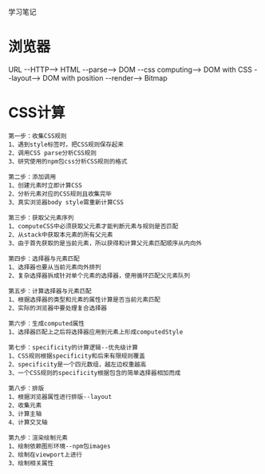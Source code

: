 学习笔记
# 浏览器

URL --HTTP--> HTML --parse--> DOM --css computing--> DOM with CSS --layout--> DOM with position --render--> Bitmap

# CSS计算

```
第一步：收集CSS规则
1、遇到style标签时，把CSS规则保存起来
2、调用CSS parse分析CSS规则
3、研究使用的npm包css分析CSS规则的格式

第二步：添加调用
1、创建元素时立即计算CSS
2、分析元素对应的CSS规则且收集完毕
3、真实浏览器body style需重新计算CSS

第三步：获取父元素序列
1、computeCSS中必须获取父元素才能判断元素与规则是否匹配
2、从stack中获取本元素的所有父元素
3、由于首先获取的是当前元素，所以获得和计算父元素匹配顺序从内向外

第四步：选择器与元素匹配
1、选择器也要从当前元素向外排列
2、复杂选择器拆成针对单个元素的选择器，使用循环匹配父元素队列

第五步：计算选择器与元素匹配
1、根据选择器的类型和元素的属性计算是否当前元素匹配
2、实际的浏览器中要处理复合选择器

第六步：生成computed属性
1、选择器匹配上之后将选择器应用到元素上形成computedStyle

第七步：specificity的计算逻辑--优先级计算
1、CSS规则根据specificity和后来有限规则覆盖
2、specificity是一个四元数组，越左边权重越高
3、一个CSS规则的specificity根据包含的简单选择器相加而成

第八步：排版
1、根据浏览器属性进行排版--layout
2、收集元素
3、计算主轴
4、计算交叉轴

第九步：渲染绘制元素
1、绘制依赖图形环境--npm包images
2、绘制在viewport上进行
3、绘制相关属性
```